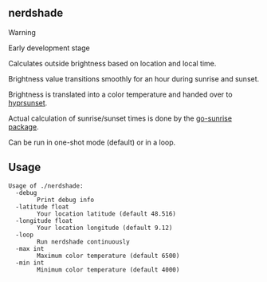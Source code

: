 ## nerdshade

> [!WARNING]
> Early development stage

Calculates outside brightness based on location and local time.

Brightness value transitions smoothly for an hour during sunrise and sunset.

Brightness is translated into a color temperature and handed over to [hyprsunset](https://github.com/hyprwm/hyprsunset).

Actual calculation of sunrise/sunset times is done by the [go-sunrise package](https://github.com/nathan-osman/go-sunrise).

Can be run in one-shot mode (default) or in a loop.

## Usage

```
Usage of ./nerdshade:
  -debug
        Print debug info
  -latitude float
        Your location latitude (default 48.516)
  -longitude float
        Your location longitude (default 9.12)
  -loop
        Run nerdshade continuously
  -max int
        Maximum color temperature (default 6500)
  -min int
        Minimum color temperature (default 4000)
```

